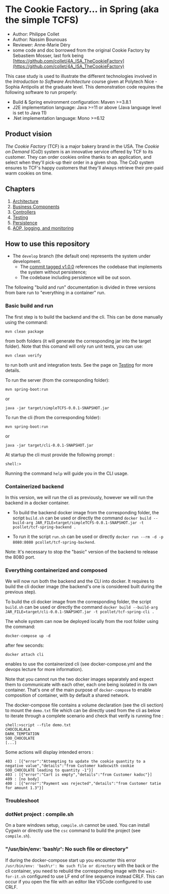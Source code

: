 # The Cookie Factory... in Spring (aka the simple TCFS)

  * Author: Philippe Collet
  * Author: Nassim Bounouas
  * Reviewer: Anne-Marie Déry
  * some code and doc borrowed from the original Cookie Factory by Sebastiem Mosser, last fork being [https://github.com/collet/4A_ISA_TheCookieFactory](https://github.com/collet/4A_ISA_TheCookieFactory)

This case study is used to illustrate the different technologies involved in the _Introduction to Software Architecture_  course given at Polytech Nice - Sophia Antipolis at the graduate level. This demonstration code requires the following software to run properly:

  * Build & Spring environment configuration: Maven >=3.8.1
  * J2E implementation language: Java >=11 or above (Java language level is set to Java 11)
  * .Net implementation language: Mono >=6.12

## Product vision

_The Cookie Factory_ (TCF) is a major bakery brand in the USA. The _Cookie on Demand_ (CoD) system is an innovative service offered by TCF to its customer. They can order cookies online thanks to an application, and select when they'll pick-up their order in a given shop. The CoD system ensures to TCF's happy customers that they'll always retrieve their pre-paid warm cookies on time.

## Chapters

  1. [Architecture](chapters/Architecture.md)
  2. [Business Components](chapters/BusinessComponents.md)
  3. [Controllers](chapters/Controllers.md)
  4. [Testing](chapters/Testing.md)
  5. [Persistence](chapters/Persistence.md)
  6. [AOP, logging, and monitoring](chapters/AOPLogging.md)

## How to use this repository

  * The `develop` branch (the default one) represents the system under development. 
    * The [commit tagged v1.0.0](https://github.com/CookieFactoryInSpring/simpleTCFS/tree/v1.0.0) references the codebase that implements the system without persistence;
    * The codebase including persistence will be out soon.

The following "build and run" documentation is divided in three versions from bare run to "everything in a container" run.

### Basic build and run

The first step is to build the backend and the cli. This can be done manually using the command:

    mvn clean package
 
from both folders (it will generate the corresponding jar into the target folder). Note that this comand will only run unit tests, you can use:

    mvn clean verify
    
to run both unit and integration tests. See the page on [Testing](chapters/Testing.md#running-different-types-of-test-with-maven) for more details.

To run the server (from the corresponding folder):

    mvn spring-boot:run
    
or

    java -jar target/simpleTCFS-0.0.1-SNAPSHOT.jar

To run the cli (from the corresponding folder):

    mvn spring-boot:run
    
or

    java -jar target/cli-0.0.1-SNAPSHOT.jar

At startup the cli must provide the following prompt :

    shell:>

Running the command `help` will guide you in the CLI usage.

### Containerized backend

In this version, we will run the cli as previously, however we will run the backend in a docker container.

  * To build the backend docker image from the corresponding folder, the script `build.sh` can be used or directly the command `docker build --build-arg JAR_FILE=target/simpleTCFS-0.0.1-SNAPSHOT.jar -t pcollet/tcf-spring-backend .`

  * To run it the script `run.sh` can be used or directly `docker run --rm -d -p 8080:8080 pcollet/tcf-spring-backend`.

Note: It's necessary to stop the "basic" version of the backend to release the 8080 port.

### Everything containerized and composed

We will now run both the backend and the CLI into docker. It requires to build the cli docker image (the backend's one is considered built during the previous step).

To build the cli docker image from the corresponding folder, the script `build.sh` can be used or directly the command `docker build --build-arg JAR_FILE=target/cli-0.0.1-SNAPSHOT.jar -t pcollet/tcf-spring-cli .`

The whole system can now be deployed locally from the root folder using the command:

    docker-compose up -d
    
after few seconds:

    docker attach cli

enables to use the containerized cli (see docker-compose.yml and the devops lecture for more information).

Note that you cannot run the two docker images separately and expect them to communicate with each other, each one being isolated in its own container. That's one of the main purpose of `docker-compose` to enable composition of container, with by default a shared network.

The docker-compose file contains a volume declaration (see the cli section) to mount the `demo.txt` file which can be directly used from the cli as below to iterate through a complete scenario and check that verify is running fine :

```
shell:>script --file demo.txt
CHOCOLALALA
DARK_TEMPTATION
SOO_CHOCOLATE
[...]
```

Some actions will display intended errors :

```
403 : [{"error":"Attempting to update the cookie quantity to a negative value","details":"from Customer kadocwith cookie SOO_CHOCOLATE leading to quantity -1"}]
403 : [{"error":"Cart is empty","details":"from Customer kadoc"}]
409 : [no body]
400 : [{"error":"Payment was rejected","details":"from Customer tatie for amount 1.3"}]
```

### Troubleshoot

### dotNet project : compile.sh

On a bare windows setup, `compile.sh` cannot be used. You can install Cygwin or directly use the `csc` command to build the project (see `compile.sh`).
### "/usr/bin/env: 'bash\r': No such file or directory"

If during the docker-compose start up you encounter this error `/usr/bin/env: 'bash\r': No such file or directory` with the back or the cli container, you need to rebuild the corresponding image with the `wait-for-it.sh` configured to use LF end of line sequence instead CRLF. This can occur if you open the file with an editor like VSCode configured to use CRLF.
